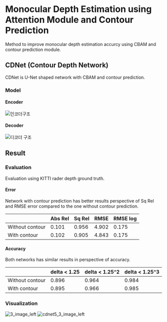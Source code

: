 # Monocular Depth Estimation using Attention Module and Contour Prediction

Method to improve monocular depth estimation accurcy using CBAM and contour prediction module.

## CDNet (Contour Depth Network)
CDNet is U-Net shaped network with CBAM and contour prediction.

### Model
#### Encoder
![인코더구조](https://user-images.githubusercontent.com/48514976/158320497-982e4da1-8763-4251-b583-ce049d7f1e01.JPG)


#### Decoder
![디코더 구조](https://user-images.githubusercontent.com/48514976/158320504-8025332f-d3e5-4a16-9635-0afc7747881a.PNG)


## Result
### Evaluation
  
Evaluation using KITTI rader depth ground truth.
  
#### Error

  Network with contour prediction has better results perspective of Sq Rel and RMSE error compared to the one without contour prediction.

||Abs Rel|Sq Rel|RMSE|RMSE log|
|-|-|-|-|-|
|Without contour|0.101|0.956|4.902|0.175|
|With contour|0.102|0.905|4.843|0.175|

#### Accuracy

  Both networks has similar results in perspective of accuracy.
  
||delta < 1.25|delta < 1.25^2|delta < 1.25^3|
|-|-|-|-|
|Without contour|0.896|0.964|0.984|
|With contour|0.895|0.966|0.985|

### Visualization
  
![3_image_left](https://user-images.githubusercontent.com/48514976/158320685-e92b9d4f-adef-45b2-9509-ef67f84c67cf.png)
![cdnet5_3_image_left](https://user-images.githubusercontent.com/48514976/158320692-062532ea-4535-4484-879e-9909329353b0.JPG)

